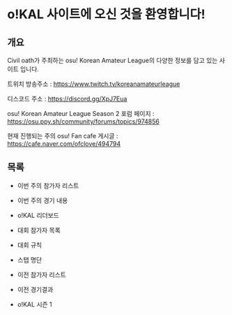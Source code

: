 # o!KAL 사이트에 오신 것을 환영합니다!

## 개요

Civil oath가 주최하는 osu! Korean Amateur League의 다양한 정보를 담고 있는 사이트 입니다.

트위치 방송주소 : <https://www.twitch.tv/koreanamateurleague>

디스코드 주소 : <https://discord.gg/XpJ7Eua> 

osu! Korean Amateur League Season 2 포럼 페이지 : <https://osu.ppy.sh/community/forums/topics/974856> 

현재 진행되는 주의 osu! Fan cafe 게시글 : <https://cafe.naver.com/ofclove/494794>

## 목록

* 이번 주의 참가자 리스트

* 이번 주의 경기 내용

* o!KAL 리더보드

* 대회 참가자 목록

* 대회 규칙

* 스탭 명단

* 이전 참가자 리스트

* 이전 경기결과

* o!KAL 시즌 1
